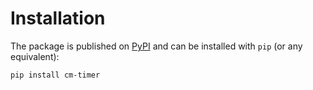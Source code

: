 # Installation

The package is published on [PyPI](https://pypi.org/project/cm-timer/) and can be installed with `pip` (or any equivalent):

```bash
pip install cm-timer
```
